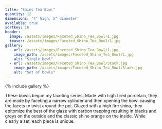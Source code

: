 ```yaml
---
title: "Shino Tea Bowl"
quantity: 12
dimensions: '4" high, 5" diameter'
available: true
sortkey: 16
header:
  image: /assets/images/Faceted_Shino_Tea_Bowl/1.jpg
  teaser: /assets/images/Faceted_Shino_Tea_Bowl/1.jpg
gallery:
  - url: /assets/images/Faceted_Shino_Tea_Bowl/1.jpg
    image_path: /assets/images/Faceted_Shino_Tea_Bowl/1.jpg
    alt: "Single bowl"
  - url: /assets/images/Faceted_Shino_Tea_Bowl/Stack.jpg
    image_path: /assets/images/Faceted_Shino_Tea_Bowl/Stack.jpg
    alt: "Set of bowls"
---
```


{% include gallery %}

These bowls began my faceting series.  Made with high fired porcelain, they are made by faceting a narrow cylinder and then opening the bowl causing the facets to twist around the pot.  Glazed with a high fire shino, they epitomize the best of the glaze with carbon trapping resulting in blacks and greys on the outside and the classic shino orange on the inside.  While clearly a set, each piece is unique.

